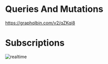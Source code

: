 # Queries And Mutations
https://graphqlbin.com/v2/qZKqi8
# Subscriptions
![realtime](https://user-images.githubusercontent.com/43849911/83172918-ebd27b80-a135-11ea-9472-f26b8ed977f5.gif)
